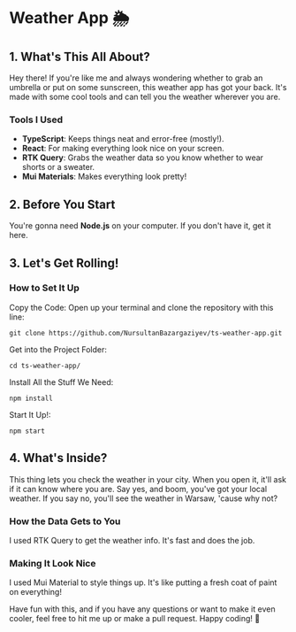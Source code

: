 #  Weather App 🌦️

## 1. What's This All About?
Hey there! If you're like me and always wondering whether to grab an umbrella or put on some sunscreen, this weather app has got your back. It's made with some cool tools and can tell you the weather wherever you are.

### Tools I Used
   - **TypeScript**: Keeps things neat and error-free (mostly!).
   - **React**: For making everything look nice on your screen.
   - **RTK Query**: Grabs the weather data so you know whether to wear shorts or a sweater.
   - **Mui Materials**: Makes everything look pretty!

## 2. Before You Start
You're gonna need **Node.js** on your computer. If you don't have it, get it here.

## 3. Let's Get Rolling!
### How to Set It Up

Copy the Code: Open up your terminal and clone the repository with this line:
```
git clone https://github.com/NursultanBazargaziyev/ts-weather-app.git
```

Get into the Project Folder:
```
cd ts-weather-app/
```

Install All the Stuff We Need:
```
npm install
```

Start It Up!:
```
npm start
```

## 4. What's Inside?
This thing lets you check the weather in your city. When you open it, it'll ask if it can know where you are. Say yes, and boom, you've got your local weather. If you say no, you'll see the weather in Warsaw, 'cause why not?

### How the Data Gets to You
I used RTK Query to get the weather info. It's fast and does the job.

### Making It Look Nice
I used Mui Material to style things up. It's like putting a fresh coat of paint on everything!

Have fun with this, and if you have any questions or want to make it even cooler, feel free to hit me up or make a pull request. Happy coding! 🚀
